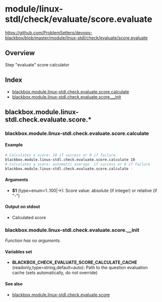 # module/linux-stdl/check/evaluate/score.evaluate

https://github.com/ProblemSetters/devops-blackbox/blob/master/module/linux-stdl/check/evaluate/score.evaluate

## Overview

Step "evaluate" score calculator

## Index

* [blackbox.module.linux-stdl.check.evaluate.score.calculate](#blackboxmodulelinux-stdlcheckevaluatescorecalculate)
* [blackbox.module.linux-stdl.check.evaluate.score.__init](#blackboxmodulelinux-stdlcheckevaluatescoreinit)

## blackbox.module.linux-stdl.check.evaluate.score.*

### blackbox.module.linux-stdl.check.evaluate.score.calculate

#### Example

```bash
# Calculates a score: 10 if success or 0 if failure
blackbox.module.linux-stdl.check.evaluate.score.calculate 10
# Calculates a score: automatic average  if success or 0 if failure
blackbox.module.linux-stdl.check.evaluate.score.calculate -
```

#### Arguments

* **$1** (type=enum<1..100|->): Score value: absolute (if integer) or relative (if "-")

#### Output on stdout

* Calculated score

### blackbox.module.linux-stdl.check.evaluate.score.__init

_Function has no arguments._

#### Variables set

* **BLACKBOX_CHECK_EVALUATE_SCORE_CALCULATE_CACHE** (readonly,type=string,default=auto): Path to the question evaluation cache (sets automatically, do not override)

#### See also

* [blackbox.module.linux-stdl.check.evaluate.score](#blackboxmodulelinux-stdlcheckevaluatescore)

